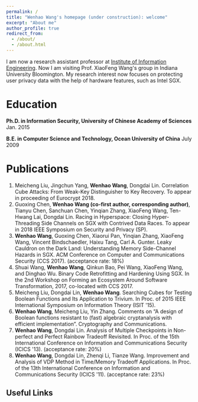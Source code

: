```yaml
---
permalink: /
title: "Wenhao Wang's homepage (under construction): welcome"
excerpt: "About me"
author_profile: true
redirect_from: 
  - /about/
  - /about.html
---
```


I am now a research assistant professor at [Institute of Information Engineering](http://www.iie.ac.cn/). Now I am visiting Prof. XiaoFeng Wang's group in Indiana University Bloomington. My research interest now focuses on protecting user privacy data with the help of hardware features, such as Intel SGX. 

Education
======
**Ph.D. in Information Security, University of Chinese Academy of Sciences**                    Jan. 2015

**B.E. in Computer Science and Technology, Ocean University of China**                         July 2009

Publications
======
1. Meicheng Liu, Jingchun Yang, **Wenhao Wang**, Dongdai Lin. Correlation Cube Attacks: From Weak-Key Distinguisher to Key Recovery. To appear in proceeding of Eurocrypt 2018.
1. Guoxing Chen, **Wenhao Wang (co-first author, corresponding author)**, Tianyu Chen, Sanchuan Chen, Yinqian Zhang, XiaoFeng Wang, Ten-Hwang Lai, Dongdai Lin. Racing in Hyperspace: Closing Hyper-Threading Side Channels on SGX with Contrived Data Races. To appear in 2018 IEEE Symposium on Security and Privacy (SP).
1. **Wenhao Wang**, Guoxing Chen, Xiaorui Pan, Yinqian Zhang, XiaoFeng Wang, Vincent Bindschaedler, Haixu Tang, Carl A. Gunter. Leaky Cauldron on the Dark Land: Understanding Memory Side-Channel Hazards in SGX. ACM Conference on Computer and Communications Security (CCS 2017). (acceptance rate: 18%)
1. Shuai Wang, **Wenhao Wang**, Qinkun Bao, Pei Wang, XiaoFeng Wang, and Dinghao Wu. Binary Code Retrofitting and Hardening Using SGX.  In the 2nd Workshop on Forming an Ecosystem Around Software Transformation, 2017, co-located with CCS 2017.
1. Meicheng Liu, Dongdai Lin, **Wenhao Wang**. Searching Cubes for Testing Boolean Functions and Its Application to Trivium. In Proc. of 2015 IEEE International Symposium on Information Theory (ISIT '15).
1. **Wenhao Wang**, Meicheng Liu, Yin Zhang. Comments on “A design of Boolean functions resistant to (fast)  algebraic cryptanalysis with efficient implementation”. Cryptography and Communications.
1. **Wenhao Wang**, Dongdai Lin. Analysis of Multiple Checkpoints in Non-perfect and Perfect Rainbow Tradeoff Revisited. In Proc. of the 15th International Conference on Information and Communications Security (ICICS  '13). (acceptance rate: 20%)
1. **Wenhao Wang**, Dongdai Lin, Zhenqi Li, Tianze Wang. Improvement and Analysis of VDP Method in Time/Memory Tradeoff Applications. In Proc. of the 13th International Conference on Information and Communications Security (ICICS '11). (acceptance rate: 23%)


Useful Links
------
